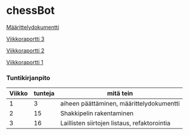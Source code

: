 # chessBot

[Määrittelydokumentti](/dokumentaatio/maarittelydokumentti.md)

[Viikkoraportti 3](/dokumentaatio/viikkoraportti_3.md)

[Viikkoraportti 2](/dokumentaatio/viikkoraportti_2.md)

[Viikkoraportti 1](/dokumentaatio/viikkoraportti_1.md)

### Tuntikirjanpito

| Viikko | tunteja | mitä tein                                    |
| ------ | ------- | -------------------------------------------- |
| 1      | 3       | aiheen päättäminen, määrittelydokumentti     |
| 2      | 15      | Shakkipelin rakentaminen                     |
| 3      | 16      | Laillisten siirtojen listaus, refaktorointia |

